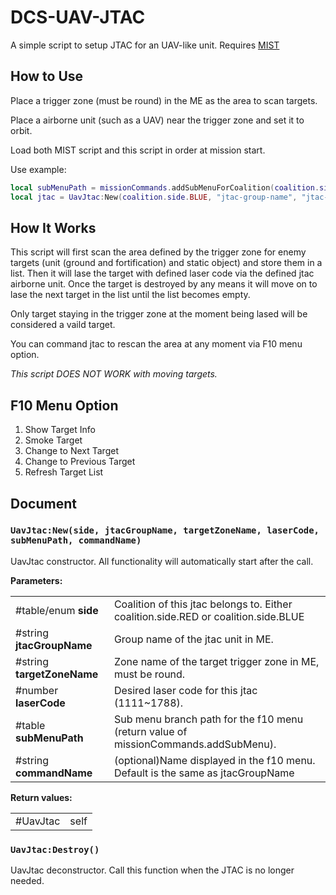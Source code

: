 # DCS-UAV-JTAC

A simple script to setup JTAC for an UAV-like unit.
Requires [MIST](https://github.com/mrSkortch/MissionScriptingTools)

## How to Use

Place a trigger zone (must be round) in the ME as the area to scan targets.

Place a airborne unit (such as a UAV) near the trigger zone and set it to orbit.

Load both MIST script and this script in order at mission start.

Use example:

```lua
local subMenuPath = missionCommands.addSubMenuForCoalition(coalition.side.BLUE, "JTAC")
local jtac = UavJtac:New(coalition.side.BLUE, "jtac-group-name", "jtac-zone-name", 1688, subMenuPath, "menu-item-name")
```

## How It Works

This script will first scan the area defined by the trigger zone for enemy targets (unit (ground and fortification) and static object) and store them in a list. 
Then it will lase the target with defined laser code via the defined jtac airborne unit. 
Once the target is destroyed by any means it will move on to lase the next target in the list until the list becomes empty. 

Only target staying in the trigger zone at the moment being lased will be considered a vaild target.

You can command jtac to rescan the area at any moment via F10 menu option.

*This script DOES NOT WORK with moving targets.*

## F10 Menu Option

1. Show Target Info
2. Smoke Target
3. Change to Next Target
4. Change to Previous Target
5. Refresh Target List

## Document

### `UavJtac:New(side, jtacGroupName, targetZoneName, laserCode, subMenuPath, commandName)`

UavJtac constructor. 
All functionality will automatically start after the call.

**Parameters:**
<table>
  <tr>
    <td>#table/enum <b>side</b></td>
    <td>Coalition of this jtac belongs to. Either coalition.side.RED or coalition.side.BLUE</td>
  </tr>
  <tr>
    <td>#string <b>jtacGroupName</b></td>
    <td>Group name of the jtac unit in ME.</td>
  </tr>
  <tr>
    <td>#string <b>targetZoneName</b></td>
    <td>Zone name of the target trigger zone in ME, must be round.</td>
  </tr>
  <tr>
    <td>#number <b>laserCode</b></td>
    <td>Desired laser code for this jtac (1111~1788).</td>
  </tr>
  <tr>
    <td>#table <b>subMenuPath</b></td>
    <td>Sub menu branch path for the f10 menu (return value of missionCommands.addSubMenu).</td>
  </tr>
  <tr>
    <td>#string <b>commandName</b></td>
    <td>(optional)Name displayed in the f10 menu. Default is the same as jtacGroupName</td>
  </tr>
</table>

**Return values:**
<table>
  <tr>
    <td>#UavJtac</td>
    <td>self</td>
  </tr>
</table>

### `UavJtac:Destroy()`

UavJtac deconstructor. 
Call this function when the JTAC is no longer needed.
